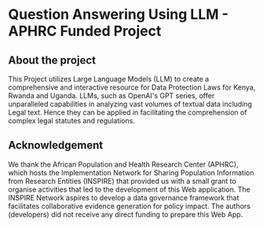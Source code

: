 # Question Answering Using LLM - APHRC Funded Project 

## About the project
This Project utilizes  Large Language Models (LLM) to create a comprehensive and  interactive resource for Data Protection Laws for Kenya, Rwanda and Uganda. LLMs, such as OpenAI's GPT series, offer unparalleled capabilities in analyzing vast volumes of textual data including Legal text. Hence they can be applied in facilitating the comprehension of complex legal statutes and regulations. 

## Acknowledgement
We thank the African Population and Health Research Center (APHRC), which hosts the Implementation Network for Sharing Population Information from Research Entities (INSPIRE) that provided us with a small grant to organise activities that led to the development of this Web application. The INSPIRE Network aspires to develop a data governance framework that facilitates collaborative evidence generation for policy impact. The authors (developers) did not receive any direct funding to prepare this Web App. 
